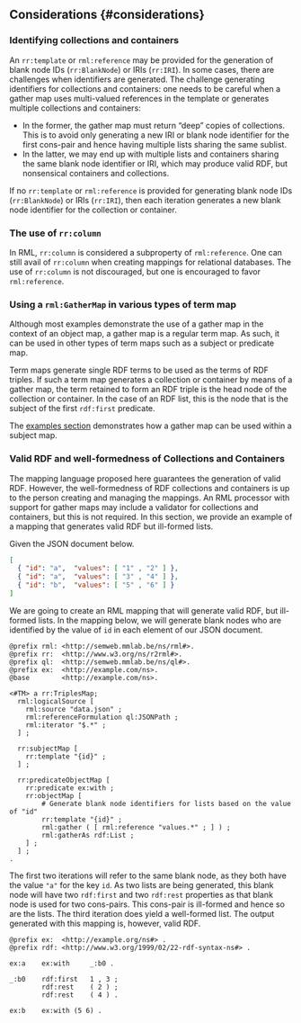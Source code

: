 ## Considerations {#considerations}

### Identifying collections and containers

An `rr:template` or `rml:reference` may be provided for the generation of blank node IDs (`rr:BlankNode`) or IRIs (`rr:IRI`). In some cases, there are challenges when identifiers are generated. The challenge generating identifiers for collections and containers: one needs to be careful when a gather map uses multi-valued references in the template or generates multiple collections and containers:

* In the former, the gather map must return “deep” copies of collections. This is to avoid only generating a new IRI or blank node identifier for the first cons-pair and hence having multiple lists sharing the same sublist.
* In the latter, we may end up with multiple lists and containers sharing the same blank node identifier or IRI, which may produce valid RDF, but nonsensical containers and collections.

If no `rr:template` or `rml:reference` is provided for generating blank node IDs (`rr:BlankNode`) or IRIs (`rr:IRI`), then each iteration generates a new blank node identifier for the collection or container.


<!--
### Gather maps yielding the same identifier during different iterations

If term maps were to generate the same identifier for collections and containers, this might result in valid RDF but ill-formed RDF collections and containers. We identify two cases:

*  A gather map yields the same identifier during two iterations. The nature of the resource (collection or container) remains the same, and values are appended.

* Two gather maps yield the same identifier during two iterations. The nature of the resources generated by these gather maps may be different, resulting in resources of two different types (e.g., rdf:List and rdf:Bag). An RML processor will produce those as this is valid RDF, although the respective lists and containers are not well-formed.
-->

### The use of `rr:column`

In RML, `rr:column` is considered a subproperty of `rml:reference`. One can still avail of `rr:column` when creating mappings for relational databases. The use of `rr:column` is not discouraged, but one is encouraged to favor `rml:reference`. 


### Using a `rml:GatherMap` in various types of term map

Although most examples demonstrate the use of a gather map in the context of an object map, a gather map is a regular term map.
As such, it can be used in other types of term maps such as a subject or predicate map.

Term maps generate single RDF terms to be used as the terms of RDF triples.
If such a term map generates a collection or container by means of a gather map, the term retained to form an RDF triple is the head node of the collection or container.
In the case of an RDF list, this is the node that is the subject of the first `rdf:first` predicate.

The [examples section](#gatherinsubject) demonstrates how a gather map can be used within a subject map.

### Valid RDF and well-formedness of Collections and Containers

The mapping language proposed here guarantees the generation of valid RDF. However, the well-formedness of RDF collections and containers is up to the person creating and managing the mappings. An RML processor with support for gather maps may include a validator for collections and containers, but this is not required. In this section, we provide an example of a mapping that generates valid RDF but ill-formed lists.

Given the JSON document below.

```json
[ 
  { "id": "a",  "values": [ "1" , "2" ] },
  { "id": "a",  "values": [ "3" , "4" ] },
  { "id": "b",  "values": [ "5" , "6" ] } 
]
```

We are going to create an RML mapping that will generate valid RDF, but ill-formed lists. In the mapping below, we will generate blank nodes who are identified by the value of `id` in each element of our JSON document.

```turtle
@prefix rml: <http://semweb.mmlab.be/ns/rml#>.
@prefix rr:  <http://www.w3.org/ns/r2rml#>.
@prefix ql:  <http://semweb.mmlab.be/ns/ql#>.
@prefix ex:  <http://example.com/ns>.
@base        <http://example.com/ns>.

<#TM> a rr:TriplesMap;
  rml:logicalSource [
    rml:source "data.json" ;
    rml:referenceFormulation ql:JSONPath ;
    rml:iterator "$.*" ;
  ] ;

  rr:subjectMap [
    rr:template "{id}" ;
  ] ;

  rr:predicateObjectMap [
    rr:predicate ex:with ;
    rr:objectMap [
        # Generate blank node identifiers for lists based on the value of "id"
        rr:template "{id}" ;
        rml:gather ( [ rml:reference "values.*" ; ] ) ;
        rml:gatherAs rdf:List ;
    ] ;
  ] ;
.
```

The first two iterations will refer to the same blank node, as they both have the value `"a"` for the key `id`. As two lists are being generated, this blank node will have two `rdf:first` and two `rdf:rest` properties as that blank node is used for two cons-pairs. This cons-pair is ill-formed and hence so are the lists. The third iteration does yield a well-formed list. The output generated with this mapping is, however, valid RDF.

```turtle
@prefix ex:  <http://example.org/ns#> .
@prefix rdf: <http://www.w3.org/1999/02/22-rdf-syntax-ns#> .

ex:a    ex:with     _:b0 .

_:b0    rdf:first   1 , 3 ;
        rdf:rest    ( 2 ) ;
        rdf:rest    ( 4 ) .

ex:b    ex:with (5 6) .
```